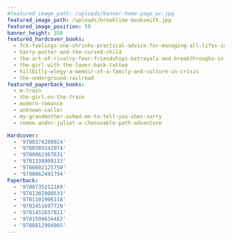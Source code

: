 ```yaml
---
#featured_image_path: /uploads/banner-home-page_wr.jpg
featured_image_path: /uploads/brookline-booksmith.jpg
featured_image_position: 50
banner_height: 350
featured_hardcover_books:
  - fck-feelings-one-shrinks-practical-advice-for-managing-all-lifes-impossible-problems
  - harry-potter-and-the-cursed-child
  - the-art-of-rivalry-four-friendships-betrayals-and-breakthroughs-in-modern-art
  - the-girl-with-the-lower-back-tattoo
  - hillbilly-elegy-a-memoir-of-a-family-and-culture-in-crisis
  - the-underground-railroad
featured_paperback_books:
  - m-train
  - the-girl-on-the-train
  - modern-romance
  - unknown-caller
  - my-grandmother-asked-me-to-tell-you-shes-sorry
  - romeo-andor-juliet-a-chooseable-path-adventure

Hardcover:
  - '9780374280024'
  - '9780385542074'
  - '9780062367631'
  - '9781338099133'
  - '9780802125750'
  - '9780062491794'
Paperback:
  - '9780735212169'
  - '9781302900533'
  - '9781101906118'
  - '9781451697728'
  - '9781451657821'
  - '9781594634482'
  - '9780812984965'
---
```

